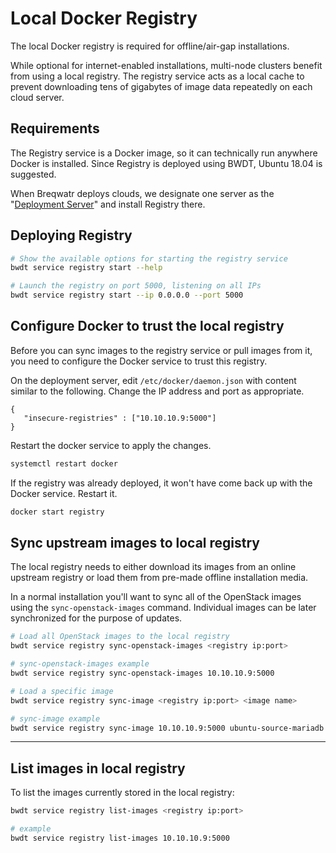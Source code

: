 # Local Docker Registry

The local Docker registry is required for offline/air-gap installations.

While optional for internet-enabled installations,  multi-node clusters benefit
from using a local registry. The registry service acts as a local cache to
prevent downloading tens of gigabytes of image data repeatedly on each cloud
server.


## Requirements

The Registry service is a Docker image, so it can technically run anywhere
Docker is installed. Since Registry is deployed using BWDT, Ubuntu 18.04 is
suggested.

When Breqwatr deploys clouds, we designate one server as the
"[Deployment Server](/deployment-server.md)" and install Registry there.


## Deploying Registry

```bash
# Show the available options for starting the registry service
bwdt service registry start --help

# Launch the registry on port 5000, listening on all IPs
bwdt service registry start --ip 0.0.0.0 --port 5000
```

## Configure Docker to trust the local registry

Before you can sync images to the registry service or pull images from it,
you need to configure the Docker service to trust this registry.

On the deployment server, edit `/etc/docker/daemon.json` with content similar
to the following. Change the IP address and port as appropriate.

```
{
   "insecure-registries" : ["10.10.10.9:5000"]
}
```

Restart the docker service to apply the changes.

```bash
systemctl restart docker
```

If the registry was already deployed, it won't have come back up with the
Docker service. Restart it.

```bash
docker start registry
```


## Sync upstream images to local registry

The local registry needs to either download its images from an online upstream
registry or load them from pre-made offline installation media.

In a normal installation you'll want to sync all of the OpenStack images using
the `sync-openstack-images` command. Individual images can be later
synchronized for the purpose of updates.

```bash
# Load all OpenStack images to the local registry
bwdt service registry sync-openstack-images <registry ip:port>

# sync-openstack-images example
bwdt service registry sync-openstack-images 10.10.10.9:5000

# Load a specific image
bwdt service registry sync-image <registry ip:port> <image name>

# sync-image example
bwdt service registry sync-image 10.10.10.9:5000 ubuntu-source-mariadb
```


---


## List images in local registry

To list the images currently stored in the local registry:

```bash
bwdt service registry list-images <registry ip:port>

# example
bwdt service registry list-images 10.10.10.9:5000
```
